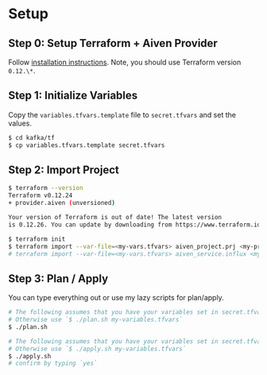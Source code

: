 # Setup

## Step 0: Setup Terraform + Aiven Provider

Follow [installation instructions](https://github.com/aiven/terraform-provider-aiven#installation).
Note, you should use Terraform version `0.12.\*`.

## Step 1: Initialize Variables

Copy the `variables.tfvars.template` file to `secret.tfvars` and set
the values.

```sh
$ cd kafka/tf
$ cp variables.tfvars.template secret.tfvars
```

## Step 2: Import Project

```sh
$ terraform --version
Terraform v0.12.24
+ provider.aiven (unversioned)

Your version of Terraform is out of date! The latest version
is 0.12.26. You can update by downloading from https://www.terraform.io/downloads.html

$ terraform init
$ terraform import --var-file=<my-vars.tfvars> aiven_project.prj <my-project>
# terraform import --var-file=<my-vars.tfvars> aiven_service.influx <my-project>/<my-influx>
```

## Step 3: Plan / Apply

You can type everything out or use my lazy scripts for plan/apply.

```sh
# The following assumes that you have your variables set in secret.tfvars
# Otherwise use `$ ./plan.sh my-variables.tfvars`
$ ./plan.sh

# The following assumes that you have your variables set in secret.tfvars
# Otherwise use `$ ./apply.sh my-variables.tfvars`
$ ./apply.sh
# confirm by typing `yes`
```
